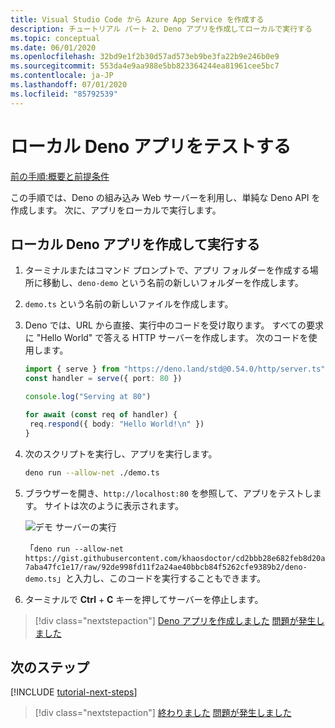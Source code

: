 ```yaml
---
title: Visual Studio Code から Azure App Service を作成する
description: チュートリアル パート 2、Deno アプリを作成してローカルで実行する
ms.topic: conceptual
ms.date: 06/01/2020
ms.openlocfilehash: 32bd9e1f2b30d57ad573eb9be3fa22b9e246b0e9
ms.sourcegitcommit: 553da4e9aa988e5bb823364244ea81961cee5bc7
ms.contentlocale: ja-JP
ms.lasthandoff: 07/01/2020
ms.locfileid: "85792539"
---
```

# <a name="test-local-deno-apps"></a>ローカル Deno アプリをテストする

[前の手順:概要と前提条件](tutorial-visual-studio-code-azure-app-service-deno-01.md)

この手順では、Deno の組み込み Web サーバーを利用し、単純な Deno API を作成します。 次に、アプリをローカルで実行します。

## <a name="create-and-run-a-local-deno-app"></a>ローカル Deno アプリを作成して実行する

1. ターミナルまたはコマンド プロンプトで、アプリ フォルダーを作成する場所に移動し、`deno-demo` という名前の新しいフォルダーを作成します。

1. `demo.ts` という名前の新しいファイルを作成します。
1. Deno では、URL から直接、実行中のコードを受け取ります。 すべての要求に "Hello World" で答える HTTP サーバーを作成します。 次のコードを使用します。

    ```typescript
    import { serve } from "https://deno.land/std@0.54.0/http/server.ts"
    const handler = serve({ port: 80 })

    console.log("Serving at 80")

    for await (const req of handler) {
     req.respond({ body: "Hello World!\n" })
    }
    ```

1. 次のスクリプトを実行し、アプリを実行します。

    ```bash
    deno run --allow-net ./demo.ts
    ```

1. ブラウザーを開き、`http://localhost:80` を参照して、アプリをテストします。 サイトは次のように表示されます。

    ![デモ サーバーの実行](media/deploy-azure/deno-hello-world.png)

    「`deno run --allow-net https://gist.githubusercontent.com/khaosdoctor/cd2bbb28e682feb8d20a7aba47fc1e17/raw/92de998fd11f2a24ae40bbcb84f5262cfe9389b2/deno-demo.ts`」と入力し、このコードを実行することもできます。

1. ターミナルで **Ctrl** + **C** キーを押してサーバーを停止します。

> [!div class="nextstepaction"]
> [Deno アプリを作成しました](tutorial-visual-studio-code-azure-app-service-deno-03.md) [問題が発生しました](https://www.research.net/r/PWZWZ52?tutorial=deno-deployment-azureappservice&step=create-app)

## <a name="next-steps"></a>次のステップ

[!INCLUDE [tutorial-next-steps](includes/tutorial-next-steps.md)]

> [!div class="nextstepaction"]
> [終わりました](node-howto-deploy-web-app.md) [問題が発生しました](https://www.research.net/r/PWZWZ52?tutorial=deno-deployment-azureappservice&step=clean-up-resources)
